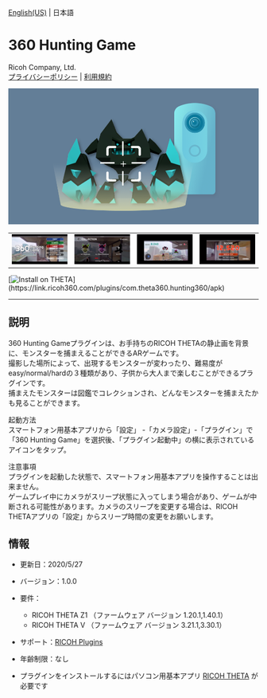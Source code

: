 [English(US)](README.md) | 日本語

# 360 Hunting Game
Ricoh Company, Ltd.  
[プライバシーポリシー](../../README.ja.md#%E3%83%97%E3%83%A9%E3%82%A4%E3%83%90%E3%82%B7%E3%83%BC%E3%83%9D%E3%83%AA%E3%82%B7%E3%83%BC) | [利用規約](../../README.ja.md#%E5%88%A9%E7%94%A8%E8%A6%8F%E7%B4%84)

<div align="center">
 <img src="1.png">
 <table>
  <tr>
   <td><img src="2.png"></td>
   <td><img src="3.png"></td>
   <td><img src="4.png"></td>
   <td><img src="5.png"></td>
  </tr>
 </table>
</div>

[![Install on THETA](https://assets.ricoh360.com/image/upload/v1/front/theta/install-button.svg?)](https://link.ricoh360.com/plugins/com.theta360.hunting360/apk)

***

## 説明
360 Hunting Gameプラグインは、お手持ちのRICOH THETAの静止画を背景に、モンスターを捕まえることができるARゲームです。  
撮影した場所によって、出現するモンスターが変わったり、難易度がeasy/normal/hardの３種類があり、子供から大人まで楽しむことができるプラグインです。  
捕まえたモンスターは図鑑でコレクションされ、どんなモンスターを捕まえたかも見ることができます。  
  
起動方法  
スマートフォン用基本アプリから「設定」 -「カメラ設定」-「プラグイン」で「360 Hunting Game」を選択後、「プラグイン起動中」の横に表示されているアイコンをタップ。  
  
注意事項  
プラグインを起動した状態で、スマートフォン用基本アプリを操作することは出来ません。  
ゲームプレイ中にカメラがスリープ状態に入ってしまう場合があり、ゲームが中断される可能性があります。カメラのスリープを変更する場合は、RICOH THETAアプリの「設定」からスリープ時間の変更をお願いします。  

## 情報
  * 更新日：2020/5/27
  * バージョン：1.0.0
  * 要件：
    * RICOH THETA Z1 （ファームウェア バージョン 1.20.1,1.40.1）
    * RICOH THETA V （ファームウェア バージョン 3.21.1,3.30.1）
  * サポート：[RICOH Plugins](https://support.theta360.com/ja/)
  * 年齢制限：なし

* プラグインをインストールするにはパソコン用基本アプリ [RICOH THETA](https://theta360.com/ja/about/application/pc.html#app-detail-01) が必要です

